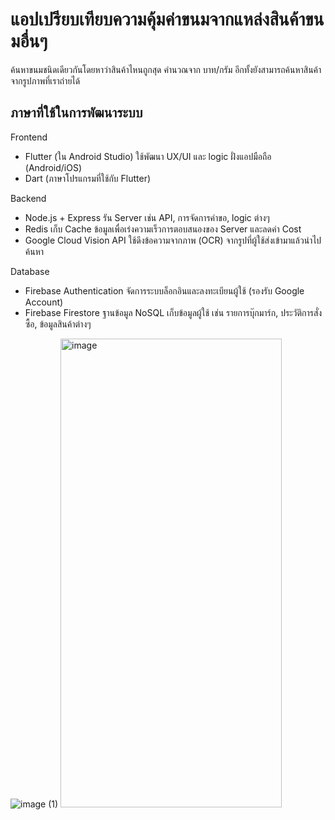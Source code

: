 # แอปเปรียบเทียบความคุ้มค่าขนมจากแหล่งสินค้าขนมอื่นๆ

ค้นหาขนมชนิดเดียวกันโดยหาว่าสินค้าไหนถูกสุด คำนวณจาก บาท/กรัม อีกทั้งยังสามารถค้นหาสินค้าจากรูปภาพที่เราถ่ายได้

## ภาษาที่ใช้ในการพัฒนาระบบ

Frontend
- Flutter (ใน Android Studio)
ใช้พัฒนา UX/UI และ logic ฝั่งแอปมือถือ (Android/iOS)
- Dart (ภาษาโปรแกรมที่ใช้กับ Flutter)

Backend
- Node.js + Express 
รัน Server เช่น API, การจัดการคำขอ, logic ต่างๆ
- Redis
เก็บ Cache ข้อมูลเพื่อเร่งความเร็วการตอบสนองของ Server และลดค่า Cost
- Google Cloud Vision API
ใช้ดึงข้อความจากภาพ (OCR) จากรูปที่ผู้ใช้ส่งเข้ามาแล้วนำไปค้นหา

Database
- Firebase Authentication
จัดการระบบล็อกอินและลงทะเบียนผู้ใช้ (รองรับ Google Account)
- Firebase Firestore
ฐานข้อมูล NoSQL เก็บข้อมูลผู้ใช้ เช่น รายการบุ๊กมาร์ก, ประวัติการสั่งซื้อ, ข้อมูลสินค้าต่างๆ

![image (1)](https://github.com/user-attachments/assets/2a13ac73-88aa-4fef-b72e-cff93c9fb10a)
<img width="354" height="750" alt="image" src="https://github.com/user-attachments/assets/b5390315-170e-4cad-ab64-e34bf1b8fb5f" />



